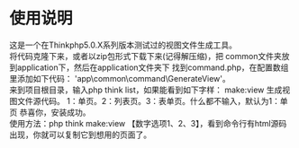 <h1>使用说明</h1>

这是一个在Thinkphp5.0.X系列版本测试过的视图文件生成工具。
<br>
将代码克隆下来，或者以zip包形式下载下来(记得解压缩)，把 common文件夹放到application下，然后在application文件夹下 找到command.php，在配置数组里添加如下代码： 'app\common\command\GenerateView'。
<br>
来到项目根目录，输入php think list，如果能看到如下字样： make:view  生成视图文件源代码。 1：单页。2：列表页。3：表单页。什么都不输入，默认为1：单页 恭喜你，安装成功。
<br>
使用方法：php think make:view 【数字选项1、2、3】，看到命令行有html源码出现，你就可以复制它到想用的页面了。

